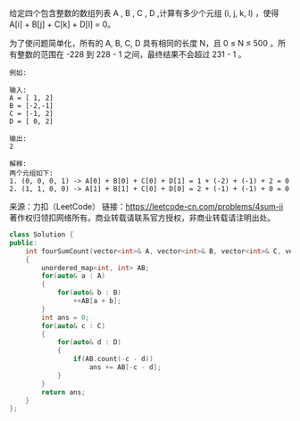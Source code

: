 给定四个包含整数的数组列表 A , B , C , D ,计算有多少个元组 (i, j, k, l) ，使得 A[i] + B[j] + C[k] + D[l] = 0。

为了使问题简单化，所有的 A, B, C, D 具有相同的长度 N，且 0 ≤ N ≤ 500 。所有整数的范围在 -228 到 228 - 1 之间，最终结果不会超过 231 - 1 。

```
例如:

输入:
A = [ 1, 2]
B = [-2,-1]
C = [-1, 2]
D = [ 0, 2]

输出:
2

解释:
两个元组如下:
1. (0, 0, 0, 1) -> A[0] + B[0] + C[0] + D[1] = 1 + (-2) + (-1) + 2 = 0
2. (1, 1, 0, 0) -> A[1] + B[1] + C[0] + D[0] = 2 + (-1) + (-1) + 0 = 0
```



来源：力扣（LeetCode）
链接：https://leetcode-cn.com/problems/4sum-ii
著作权归领扣网络所有。商业转载请联系官方授权，非商业转载请注明出处。



```cpp
class Solution {
public:
    int fourSumCount(vector<int>& A, vector<int>& B, vector<int>& C, vector<int>& D) 
    {
        unordered_map<int, int> AB;
        for(auto& a : A)
        {
            for(auto& b : B)
                ++AB[a + b];
        }
        int ans = 0;
        for(auto& c : C)
        {
            for(auto& d : D)
            {
                if(AB.count(-c - d))
                    ans += AB[-c - d];
            }
        }
        return ans;
    }
};
```

